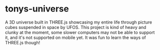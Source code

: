 # tonys-universe
A 3D universe built in THREE.js showcasing my entire life through picture cubes suspended in space by UFOS. This project is kind of heavy and clunky at the moment, some slower computers may not be able to support it, and it's not supported on mobile yet. It was fun to learn the ways of THREE.js though!
